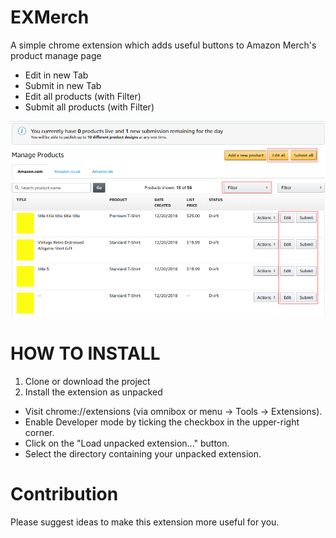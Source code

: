 # EXMerch
A simple chrome extension which adds useful buttons to Amazon Merch's product manage page
- Edit in new Tab
- Submit in new Tab
- Edit all products (with Filter)
- Submit all products (with Filter)


![Alt text](/readme.png?raw=true "New buttons!")

# HOW TO INSTALL
1) Clone or download the project
2) Install the extension as unpacked 
 - Visit chrome://extensions (via omnibox or menu -> Tools -> Extensions).
 - Enable Developer mode by ticking the checkbox in the upper-right corner.
 - Click on the "Load unpacked extension..." button.
 - Select the directory containing your unpacked extension.

# Contribution
Please suggest ideas to make this extension more useful for you.
